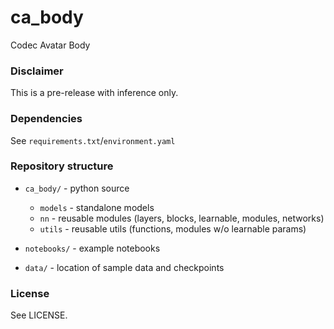 # ca_body

Codec Avatar Body

### Disclaimer

This is a pre-release with inference only.

### Dependencies

See `requirements.txt`/`environment.yaml`

### Repository structure

- `ca_body/` - python source
    * `models` - standalone models
    * `nn` - reusable modules (layers, blocks, learnable, modules, networks)
    * `utils` - reusable utils (functions, modules w/o learnable params)

- `notebooks/` - example notebooks
- `data/` - location of sample data and checkpoints


### License

See LICENSE.
